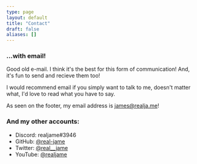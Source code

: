```yaml
---
type: page
layout: default
title: "Contact"
draft: false
aliases: []
---
```


### ...with email!

Good old e-mail. I think it's the best for this form of communication! And, it's fun to send and recieve them too!

I would recommend email if you simply want to talk to me, doesn't matter what, I'd love to read what you have to say.

As seen on the footer, my email address is [james@realja.me](james@realja.me)!

### And my other accounts:

- Discord: realjame#3946
- GitHub: [@real-jame](https://github.com/real-jame)
- Twitter: [@real\_\_jame](https://twitter.com/real__jame)
- YouTube: [@realjame](https://www.youtube.com/@realjame)
